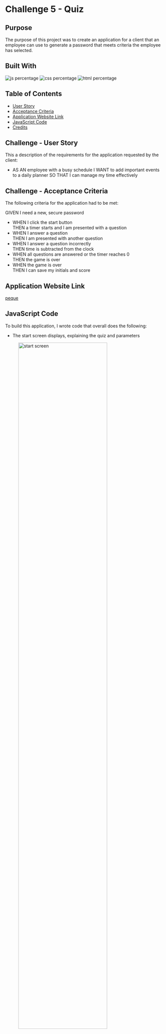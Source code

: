 # Challenge 5 - Quiz

## Purpose

The purpose of this project was to create an application for a client that an employee can use to generate a password that meets criteria the employee has selected. 

## Built With

![js percentage](https://img.shields.io/badge/javascript-59.8%-green)
![css percentage](https://img.shields.io/badge/css-22.6%25-ff69b4)
![html percentage](https://img.shields.io/badge/html-17.6%25-9cf)

## Table of Contents

- [User Story](#challenge---user-story)
- [Acceptance Criteria](#challenge---acceptance-criteria)
- [Application Website Link](#application-website-link)
- [JavaScript Code](#javascript-code)
- [Credits](#credits)


## Challenge - User Story

This a description of the requirements for the application requested by the client:

- AS AN employee with a busy schedule I WANT to add important events to a daily planner SO THAT I can manage my time effectively

## Challenge - Acceptance Criteria

The following criteria for the application had to be met:

GIVEN I need a new, secure password
- WHEN I click the start button <br />
  THEN a timer starts and I am presented with a question
- WHEN I answer a question <br />
  THEN I am presented with another question
- WHEN I answer a question incorrectly <br />
  THEN time is subtracted from the clock
- WHEN all questions are answered or the timer reaches 0 <br />
  THEN the game is over
- WHEN the game is over <br />
  THEN I can save my initials and score

## Application Website Link

[peque](https://jessoliva.github.io/pinky-cal/)

## JavaScript Code

To build this application, I wrote code that overall does the following:
- The start screen displays, explaining the quiz and parameters

<p align="left" width="100%">
&emsp;&emsp;&emsp;<img src="assets/images/1start.jpeg" alt="start screen" width="75%" align="top"> 
</p>

- When the user clicks the start button, the first question displays
    - The top right of the screen displays a timer with a countdown starting at 150 seconds

<p align="left" width="100%">
&emsp;&emsp;&emsp;<img src="assets/images/2ques.jpeg" alt="question screen with wrong answer" width="75%" align="top"> 
</p>

- When the user answers the question correctly, the next question displays

- When the user answers the question incorrectly, 10 seconds are deducted from the timer. The user is alerted of the 10sec deduction. Then the next question is displayed

<p align="left" width="100%">
&emsp;&emsp;&emsp;<img src="assets/images/3ques.jpeg" alt="question screen" width="75%" align="top"> 
</p>

- When the user finishes answering all of the questions, the timer stops and end quiz screen displays. The end screen shows the users score, which is based on the time left on the timer and asks the user to input a name to save the score. When the user clicks submit, or presses enter when they're still in the input field, their score is saved.

<p align="left" width="100%">
&emsp;&emsp;&emsp;<img src="assets/images/4score.jpeg" alt="enter score screen" width="75%" align="top"> 
</p>

- If the time runs out, the user loses and the lose screen is displayed. The user is provided with two options: 
    - If they click the "Do you want to play again?" button, the quiz restarts.
    - If they click the "Home Screen" button, they are taken to the start screen.

<p align="left" width="100%">
&emsp;&emsp;&emsp;<img src="assets/images/5lose.jpeg" alt="lose screen" width="75%" align="top"> 
</p>

- The left top link "View High Scores" takes you to another page where high scores are displayed. The high scores are displayed in descending order. The user is presented with two options:
    - If they click the "Go Back" button, they are taken to the start screen.
    - If they click the "Clear High Scores" button, the high scores are cleared.
<p align="left" width="100%">
&emsp;&emsp;&emsp;<img src="assets/images/6scores.jpeg" alt="enter score screen" width="75%" align="top"> 
</p>

## Credits
- Web Dev Simplified - [Build A Quiz App With Javascript](https://www.youtube.com/watch?v=riDzcEQbX6k)
- [Stack Overflow: CSS Transition](https://stackoverflow.com/questions/27903965/can-i-apply-a-css-transition-on-hover-out-only)
- Badges - [Shields.io](https://shields.io/)